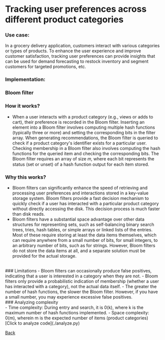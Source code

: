 # Tracking user preferences across different product categories
### Use case: ###
In a grocery delivery application, customers interact with various categories or types of products. To enhance the user experience and improve customer satisfaction, tracking user preferences can provide insights that can be used for demand forecasting to restock inventory and segment customers for targeted promotions, etc. <br>
### Implementation: <br>
### Bloom filter <br>
  ### How it works? 
  - When a user interacts with a product category (e.g., views or adds to cart), their preference is recorded in the Bloom filter. Inserting an element into a Bloom filter involves computing multiple hash functions (typically three or more) and setting the corresponding bits in the filter array. 
When generating recommendations, the Bloom filter is queried to check if a product category's identifier exists for a particular user. Checking membership in a Bloom filter also involves computing the hash functions for the queried item and checking the corresponding bits. 
The Bloom filter requires an array of size 𝑚, where each bit represents the status (set or unset) of a hash function output for each item stored.<br>

  ### Why this works?
  - Bloom filters can significantly enhance the speed of retrieving and processing user preferences and interactions stored in a key-value storage system. Bloom filters provide a fast decision mechanism to quickly check if a user has interacted with a particular product category without directly accessing the disk. This decision process is much faster than disk reads.
  - Bloom filters have a substantial space advantage over other data structures for representing sets, such as self-balancing binary search trees, tries, hash tables, or simple arrays or linked lists of the entries. Most of these require storing at least the data items themselves, which can require anywhere from a small number of bits, for small integers, to an arbitrary number of bits, such as for strings. However, Bloom filters do not store the data items at all, and a separate solution must be provided for the actual storage.
  <br>
  ### Limitations
  - Bloom filters can occasionally produce false positives, indicating that a user is interested in a category when they are not.
  - Bloom filters only provide a probabilistic indication of membership (whether a user has interacted with a category), not the actual data itself.
  - The greater the number of hash functions, the slower the Bloom filter. However, if you have a small number, you may experience excessive false positives. <br>
  ### Analyzing complexity <br>
  - Time complexity: During entry and search, it is 0(k), where k is the maximum number of hash functions implemented.
  - Space complexity: 0(m), wherein m is the expected number of items (product categories)
  <br>
  [Click to analyze code](./analyze.py)
  



[Back](README.md#applying-dsa-to-achieve-key-functionalities)

